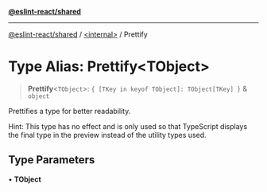 [**@eslint-react/shared**](../../README.md)

***

[@eslint-react/shared](../../README.md) / [\<internal\>](../README.md) / Prettify

# Type Alias: Prettify\<TObject\>

> **Prettify**\<`TObject`\>: `{ [TKey in keyof TObject]: TObject[TKey] }` & `object`

Prettifies a type for better readability.

Hint: This type has no effect and is only used so that TypeScript displays
the final type in the preview instead of the utility types used.

## Type Parameters

• **TObject**
